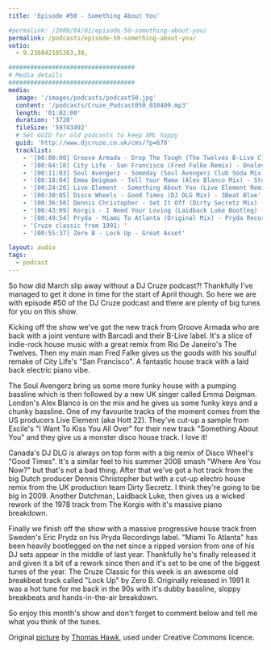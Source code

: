 ```yaml
---
title: 'Episode #50 - Something About You'

#permalink: /2009/04/01/episode-50-something-about-you/
permalink: /podcasts/episode-50-something-about-you/
votio:
  - 9.236842105263,38,

###################################
# Media details
###################################
media:
  image: '/images/podcasts/podcast50.jpg'
  content: '/podcasts/Cruze_Podcast050_010409.mp3'
  length: '01:02:00'
  duration: '3720'
  fileSize: '59743492'
  # Set GUID for old podcasts to keep XML happy
  guid: 'http://www.djcruze.co.uk/cms/?p=678'
  tracklist:
    - '[00:00:00] Groove Armada - Drop The Tough (The Twelves B-Live Club Remix) - B-Live'
    - '[00:04:10] City Life - San Francisco (Fred Falke Remix) - Onelove'
    - '[00:11:03] Soul Avengerz - Someday (Soul Avengerz Club Soda Mix) - Soda Records'
    - '[00:18:04] Emma Deigman - Tell Your Mama (Alex Blanco Mix) - Storm Records'
    - '[00:24:20] Live Element - Something About You (Live Element Remix) - Gossip Records'
    - '[00:30:05] Disco Wheels - Good Times (DJ DLG Mix) - 3Beat Blue'
    - '[00:36:50] Dennis Christopher - Set It Off (Dirty Secretz Mix) - Spinnin Records'
    - '[00:43:09] Korgis - I Need Your Loving (Laidback Luke Bootleg) - White'
    - '[00:49:54] Pryda - Miami To Atlanta (Original Mix) - Pryda Recordings'
    - 'Cruze classic from 1991: '
    - '[00:55:37] Zero B - Lock Up - Great Asset'

layout: audio
tags:
  - podcast
---
```


So how did March slip away without a DJ Cruze podcast?! Thankfully I've managed to get it done in time for the start of April though. So here we are with episode #50 of the DJ Cruze podcast and there are plenty of big tunes for you on this show.

Kicking off the show we've got the new track from Groove Armada who are back with a joint venture with Barcadi and their B-Live label. It's a slice of indie-rock house music with a great remix from Rio De Janeiro's The Twelves. Then my main man Fred Falke gives us the goods with his soulful remake of City Life's "San Francisco". A fantastic house track with a laid back electric piano vibe.

The Soul Avengerz bring us some more funky house with a pumping bassline which is then followed by a new UK singer called Emma Deigman. London's Alex Blanco is on the mix and he gives us some funky keys and a chunky bassline. One of my favourite tracks of the moment comes from the US producers Live Element (aka Hott 22). They've cut-up a sample from Excile's "I Want To Kiss You All Over" for their new track "Something About You" and they give us a monster disco house track. I love it!

Canada's DJ DLG is always on top form with a big remix of Disco Wheel's "Good Times". It's a similar feel to his summer 2008 smash "Where Are You Now?" but that's not a bad thing. After that we've got a hot track from the big Dutch producer Dennis Christopher but with a cut-up electro house remix from the UK production team Dirty Secretz. I think they're going to be big in 2009. Another Dutchman, Laidback Luke, then gives us a wicked rework of the 1978 track from The Korgis with it's massive piano breakdown.

Finally we finish off the show with a massive progressive house track from Sweden's Eric Prydz on his Pryda Recordings label. "Miami To Atlanta" has been heavily bootlegged on the net since a ripped version from one of his DJ sets appear in the middle of last year. Thankfully he's finally released it and given it a bit of a rework since then and it's set to be one of the biggest tunes of the year. The Cruze Classic for this week is an awesome old breakbeat track called "Lock Up" by Zero B. Originally released in 1991 it was a hot tune for me back in the 90s with it's dubby bassline, sloppy breakbeats and hands-in-the-air breakdown.

So enjoy this month's show and don't forget to comment below and tell me what you think of the tunes.

Original [picture][4] by [Thomas Hawk][5], used under Creative Commons licence.

[1]: http://www.djcruze.co.uk/cms/wp-content/uploads/2009/03/podcast50.jpg
[2]: http://www.djcruze.co.uk/cms/wp-content/DownloadButton.gif
[3]: http://www.djcruzeaudio.co.uk/podcasts/Cruze_Podcast050_010409.mp3
[4]: http://www.flickr.com/photos/thomashawk/3302621776/
[5]: http://www.flickr.com/photos/thomashawk/
